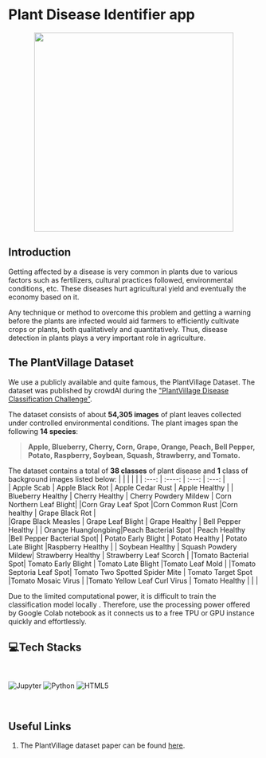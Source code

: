 
#  Plant Disease Identifier app

<p align=center>
<img src="https://user-images.githubusercontent.com/74819092/124498690-63afb280-ddda-11eb-8a50-10ec7d46db44.png" hieght=400, width=400>
</p>

## Introduction

Getting affected by a disease is very common in plants due to various factors such as fertilizers, cultural practices followed, environmental conditions, etc. These diseases hurt agricultural yield and eventually the economy based on it. 

Any technique or method to overcome this problem and getting a warning before the plants are infected would aid farmers to efficiently cultivate crops or plants, both qualitatively and quantitatively. Thus, disease detection in plants plays a very important role in agriculture.

## The PlantVillage Dataset

We use a publicly available and quite famous, the PlantVillage Dataset. The dataset was published by crowdAI during the ["PlantVillage Disease Classification Challenge"](https://www.crowdai.org/challenges/plantvillage-disease-classification-challenge). 

The dataset consists of about **54,305 images** of plant leaves collected under controlled environmental conditions. The plant images span the following **14 species**:

> **Apple, Blueberry, Cherry, Corn, Grape, Orange, Peach, Bell Pepper, Potato, Raspberry, Soybean, Squash, Strawberry, and Tomato.**

The dataset contains a total of **38 classes** of plant disease and **1** class of background images listed below:
|                     |                      |                        |                          | 
| :---:               |    :----:            |          :---:         |         :---:            |  
| Apple Scab          | Apple Black Rot      | Apple Cedar Rust       | Apple Healthy            |
| Blueberry Healthy   | Cherry Healthy       | Cherry Powdery Mildew  | Corn Northern Leaf Blight|
|Corn Gray Leaf Spot  |Corn Common Rust      |Corn healthy            | Grape Black Rot          |     
|Grape Black Measles  | Grape Leaf Blight    | Grape Healthy          | Bell Pepper Healthy      |
| Orange Huanglongbing|Peach Bacterial Spot  | Peach Healthy          |Bell Pepper Bacterial Spot|
| Potato Early Blight | Potato Healthy       | Potato Late Blight     |Raspberry Healthy         |
| Soybean Healthy     | Squash Powdery Mildew| Strawberry Healthy     | Strawberry Leaf Scorch   |
|Tomato Bacterial Spot| Tomato Early Blight  | Tomato Late Blight     |Tomato Leaf Mold          |
|Tomato Septoria Leaf Spot| Tomato Two Spotted Spider Mite | Tomato Target Spot |Tomato Mosaic Virus |
|Tomato Yellow Leaf Curl Virus | Tomato Healthy      |    |    |


Due to the limited computational power, it is difficult to train the classification model locally . Therefore,  use the processing power offered by Google Colab notebook as it connects us to a free TPU or GPU instance quickly and effortlessly.

## 💻Tech Stacks
</br>
<p>
<img alt="Jupyter" src="https://img.shields.io/badge/jupyter%20-%23323330.svg?&style=for-the-badge&logo=jupyter&logoColor=orange"/>
<img alt="Python" src="https://img.shields.io/badge/python%20-%2314354C.svg?&style=for-the-badge&logo=python&logoColor=white"/>
<img alt="HTML5" src="https://img.shields.io/badge/html5%20-%23323330.svg?&style=for-the-badge&logo=html5&logoColor=red"/>     
</p>
</br>



## Useful Links

1. The PlantVillage dataset paper can be found [here](https://arxiv.org/abs/1511.08060).




